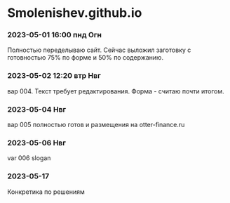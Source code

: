 # Smolenishev.github.io

### 2023-05-01 16:00 пнд Огн
Полностью переделываю сайт.
Сейчас выложил заготовку с готовностью 75% по форме и 50% по содержанию.

### 2023-05-02 12:20 втр Нвг
вар 004. Текст требует редактирования. Форма - считаю почти итогом.

### 2023-05-04 Нвг 
вар 005 полностью готов и размещения на otter-finance.ru

### 2023-05-06 Нвг
var 006 slogan

### 2023-05-17
Конкретика по решениям
